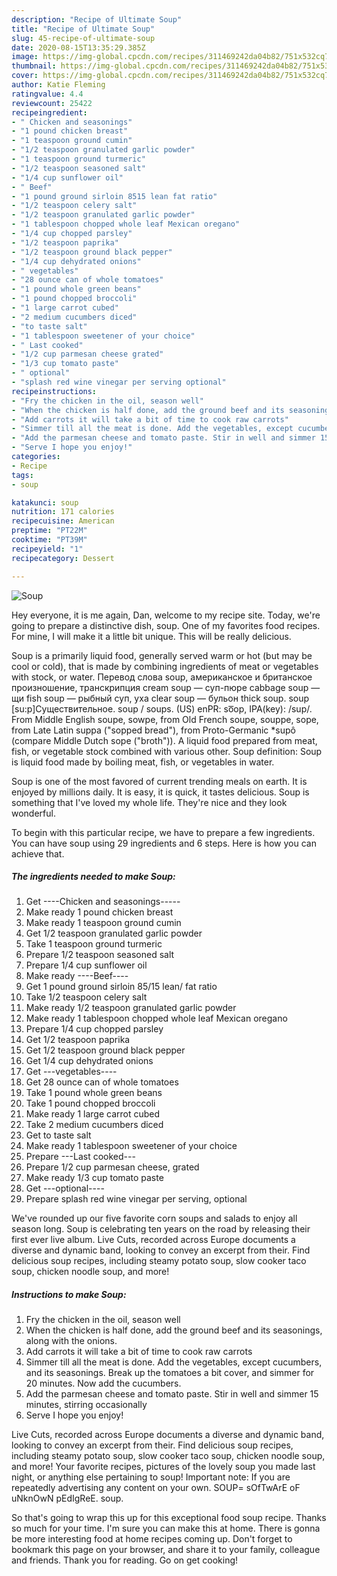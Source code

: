 ```yaml
---
description: "Recipe of Ultimate Soup"
title: "Recipe of Ultimate Soup"
slug: 45-recipe-of-ultimate-soup
date: 2020-08-15T13:35:29.385Z
image: https://img-global.cpcdn.com/recipes/311469242da04b82/751x532cq70/soup-recipe-main-photo.jpg
thumbnail: https://img-global.cpcdn.com/recipes/311469242da04b82/751x532cq70/soup-recipe-main-photo.jpg
cover: https://img-global.cpcdn.com/recipes/311469242da04b82/751x532cq70/soup-recipe-main-photo.jpg
author: Katie Fleming
ratingvalue: 4.4
reviewcount: 25422
recipeingredient:
- " Chicken and seasonings"
- "1 pound chicken breast"
- "1 teaspoon ground cumin"
- "1/2 teaspoon granulated garlic powder"
- "1 teaspoon ground turmeric"
- "1/2 teaspoon seasoned salt"
- "1/4 cup sunflower oil"
- " Beef"
- "1 pound ground sirloin 8515 lean fat ratio"
- "1/2 teaspoon celery salt"
- "1/2 teaspoon granulated garlic powder"
- "1 tablespoon chopped whole leaf Mexican oregano"
- "1/4 cup chopped parsley"
- "1/2 teaspoon paprika"
- "1/2 teaspoon ground black pepper"
- "1/4 cup dehydrated onions"
- " vegetables"
- "28 ounce can of whole tomatoes"
- "1 pound whole green beans"
- "1 pound chopped broccoli"
- "1 large carrot cubed"
- "2 medium cucumbers diced"
- "to taste salt"
- "1 tablespoon sweetener of your choice"
- " Last cooked"
- "1/2 cup parmesan cheese grated"
- "1/3 cup tomato paste"
- " optional"
- "splash red wine vinegar per serving optional"
recipeinstructions:
- "Fry the chicken in the oil, season well"
- "When the chicken is half done, add the ground beef and its seasonings, along with the onions."
- "Add carrots it will take a bit of time to cook raw carrots"
- "Simmer till all the meat is done. Add the vegetables, except cucumbers, and its seasonings. Break up the tomatoes a bit cover, and simmer for 20 minutes. Now add the cucumbers."
- "Add the parmesan cheese and tomato paste. Stir in well and simmer 15 minutes, stirring occasionally"
- "Serve I hope you enjoy!"
categories:
- Recipe
tags:
- soup

katakunci: soup 
nutrition: 171 calories
recipecuisine: American
preptime: "PT22M"
cooktime: "PT39M"
recipeyield: "1"
recipecategory: Dessert

---
```



![Soup](https://img-global.cpcdn.com/recipes/311469242da04b82/751x532cq70/soup-recipe-main-photo.jpg)

Hey everyone, it is me again, Dan, welcome to my recipe site. Today, we're going to prepare a distinctive dish, soup. One of my favorites food recipes. For mine, I will make it a little bit unique. This will be really delicious.

Soup is a primarily liquid food, generally served warm or hot (but may be cool or cold), that is made by combining ingredients of meat or vegetables with stock, or water. Перевод слова soup, американское и британское произношение, транскрипция cream soup — суп-пюре cabbage soup — щи fish soup — рыбный суп, уха clear soup — бульон thick soup. soup [su:p]Существительное. soup / soups. (US) enPR: so͞op, IPA(key): /sup/. From Middle English soupe, sowpe, from Old French soupe, souppe, sope, from Late Latin suppa (&#34;sopped bread&#34;), from Proto-Germanic *supô (compare Middle Dutch sope (&#34;broth&#34;)). A liquid food prepared from meat, fish, or vegetable stock combined with various other. Soup definition: Soup is liquid food made by boiling meat, fish, or vegetables in water.

Soup is one of the most favored of current trending meals on earth. It is enjoyed by millions daily. It is easy, it is quick, it tastes delicious. Soup is something that I've loved my whole life. They're nice and they look wonderful.


To begin with this particular recipe, we have to prepare a few ingredients. You can have soup using 29 ingredients and 6 steps. Here is how you can achieve that.

<!--inarticleads1-->

##### The ingredients needed to make Soup:

1. Get  ----Chicken and seasonings-----
1. Make ready 1 pound chicken breast
1. Make ready 1 teaspoon ground cumin
1. Get 1/2 teaspoon granulated garlic powder
1. Take 1 teaspoon ground turmeric
1. Prepare 1/2 teaspoon seasoned salt
1. Prepare 1/4 cup sunflower oil
1. Make ready  ----Beef----
1. Get 1 pound ground sirloin 85/15 lean/ fat ratio
1. Take 1/2 teaspoon celery salt
1. Make ready 1/2 teaspoon granulated garlic powder
1. Make ready 1 tablespoon chopped whole leaf Mexican oregano
1. Prepare 1/4 cup chopped parsley
1. Get 1/2 teaspoon paprika
1. Get 1/2 teaspoon ground black pepper
1. Get 1/4 cup dehydrated onions
1. Get  ---vegetables----
1. Get 28 ounce can of whole tomatoes
1. Take 1 pound whole green beans
1. Take 1 pound chopped broccoli
1. Make ready 1 large carrot cubed
1. Take 2 medium cucumbers diced
1. Get to taste salt
1. Make ready 1 tablespoon sweetener of your choice
1. Prepare  ---Last cooked---
1. Prepare 1/2 cup parmesan cheese, grated
1. Make ready 1/3 cup tomato paste
1. Get  ---optional----
1. Prepare splash red wine vinegar per serving, optional


We&#39;ve rounded up our five favorite corn soups and salads to enjoy all season long. Soup is celebrating ten years on the road by releasing their first ever live album. Live Cuts, recorded across Europe documents a diverse and dynamic band, looking to convey an excerpt from their. Find delicious soup recipes, including steamy potato soup, slow cooker taco soup, chicken noodle soup, and more! 

<!--inarticleads2-->

##### Instructions to make Soup:

1. Fry the chicken in the oil, season well
1. When the chicken is half done, add the ground beef and its seasonings, along with the onions.
1. Add carrots it will take a bit of time to cook raw carrots
1. Simmer till all the meat is done. Add the vegetables, except cucumbers, and its seasonings. Break up the tomatoes a bit cover, and simmer for 20 minutes. Now add the cucumbers.
1. Add the parmesan cheese and tomato paste. Stir in well and simmer 15 minutes, stirring occasionally
1. Serve I hope you enjoy!


Live Cuts, recorded across Europe documents a diverse and dynamic band, looking to convey an excerpt from their. Find delicious soup recipes, including steamy potato soup, slow cooker taco soup, chicken noodle soup, and more! Your favorite recipes, pictures of the lovely soup you made last night, or anything else pertaining to soup! Important note: If you are repeatedly advertising any content on your own. SOUP= sOfTwArE oF uNknOwN pEdIgReE. soup. 

So that's going to wrap this up for this exceptional food soup recipe. Thanks so much for your time. I'm sure you can make this at home. There is gonna be more interesting food at home recipes coming up. Don't forget to bookmark this page on your browser, and share it to your family, colleague and friends. Thank you for reading. Go on get cooking!
